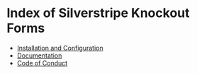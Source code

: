 # Index of Silverstripe Knockout Forms

* [Installation and Configuration](installationconfiguration.md)
* [Documentation](documentation.md)
* [Code of Conduct](codeofconduct.md)
